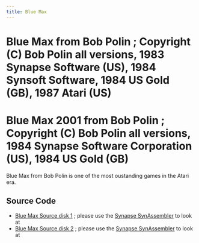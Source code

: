 ```yaml
---
title: Blue Max
---
```

# Blue Max from Bob Polin ; Copyright (C) Bob Polin all versions, 1983 Synapse Software (US), 1984 Synsoft Software, 1984 US Gold (GB), 1987 Atari (US)  
# Blue Max 2001 from Bob Polin ; Copyright (C) Bob Polin all versions, 1984 Synapse Software Corporation (US), 1984 US Gold (GB)  
Blue Max from Bob Polin is one of the most oustanding games in the Atari era.  
## Source Code  
- [Blue Max Source disk 1](attachments/Blue_Max_Source_disk_1.atr) ; please use the [Synapse SynAssembler](https://atariwiki.org/wiki/Wiki.jsp?page=Synapse%20Assembler) to look at  
- [Blue Max Source disk 2](attachments/Blue_Max_Source_disk_2.atr) ; please use the [Synapse SynAssembler](https://atariwiki.org/wiki/Wiki.jsp?page=Synapse%20Assembler) to look at  
  
  
